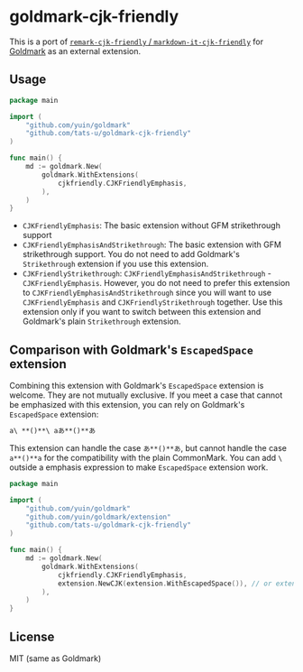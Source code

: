 # goldmark-cjk-friendly

This is a port of [`remark-cjk-friendly` / `markdown-it-cjk-friendly`](https://github.com/tats-u/markdown-cjk-friendly) for [Goldmark](https://github.com/yuin/goldmark) as an external extension.

## Usage

```go
package main

import (
    "github.com/yuin/goldmark"
    "github.com/tats-u/goldmark-cjk-friendly"
)

func main() {
    md := goldmark.New(
        goldmark.WithExtensions(
            cjkfriendly.CJKFriendlyEmphasis,
        ),
    )
}
```

- `CJKFriendlyEmphasis`: The basic extension without GFM strikethrough support
- `CJKFriendlyEmphasisAndStrikethrough`: The basic extension with GFM strikethrough support. You do not need to add Goldmark's `Strikethrough` extension if you use this extension.
- `CJKFriendlyStrikethrough`: `CJKFriendlyEmphasisAndStrikethrough` - `CJKFriendlyEmphasis`. However, you do not need to prefer this extension to `CJKFriendlyEmphasisAndStrikethrough` since you will want to use `CJKFriendlyEmphasis` and `CJKFriendlyStrikethrough` together. Use this extension only if you want to switch between this extension and Goldmark's plain `Strikethrough` extension.

## Comparison with Goldmark's `EscapedSpace` extension

Combining this extension with Goldmark's `EscapedSpace` extension is welcome. They are not mutually exclusive. If you meet a case that cannot be emphasized with this extension, you can rely on Goldmark's `EscapedSpace` extension:

```md
a\ **()**\ aあ**()**あ
```

This extension can handle the case `あ**()**あ`, but cannot handle the case `a**()**a` for the compatibility with the plain CommonMark. You can add `\ ` outside a emphasis expression to make `EscapedSpace` extension work.

```go
package main

import (
    "github.com/yuin/goldmark"
    "github.com/yuin/goldmark/extension"
    "github.com/tats-u/goldmark-cjk-friendly"
)

func main() {
    md := goldmark.New(
        goldmark.WithExtensions(
            cjkfriendly.CJKFriendlyEmphasis,
            extension.NewCJK(extension.WithEscapedSpace()), // or extension.CJK,
        ),
    )
}
```

## License

MIT (same as Goldmark)